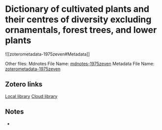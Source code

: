 # Dictionary of cultivated plants and their centres of diversity excluding ornamentals, forest trees, and lower plants

![[zoterometadata-1975zeven#Metadata]]

Other files:
 Mdnotes File Name: [mdnotes-1975zeven](mdnotes-1975zeven)
 Metadata File Name: [zoterometadata-1975zeven](zoterometadata-1975zeven)

## Zotero links

 [Local library](zotero://select/items/1_T32ZB86F)
 [Cloud library](http://zotero.org/users/8542045/items/T32ZB86F)

## Notes

-
